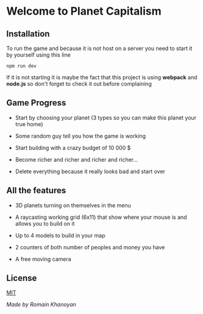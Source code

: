 # Welcome to Planet Capitalism

## Installation

To run the game and because it is not host on a server you need to start it by yourself using this line
```
npm run dev
```
If it is not starting it is maybe the fact that this project is using __webpack__ and __node.js__ so don't forget to check it out before complaining

## Game Progress

- Start by choosing your planet (3 types so you can make this planet your true home)

- Some random guy tell you how the game is working

- Start building with a crazy budget of 10 000 $

- Become richer and richer and richer and richer...

- Delete everything because it really looks bad and start over

## All the features

- 3D planets turning on themselves in the menu

- A raycasting working grid (6x11) that show where your mouse is and allows you to build on it

- Up to 4 models to build in your map

- 2 counters of both number of peoples and money you have

- A free moving camera

## License
[MIT](https://choosealicense.com/licenses/mit/)

_Made by Romain Khanoyan_